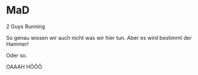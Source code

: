 # MaD
2 Guys Running

So genau wissen wir auch nicht was wir hier tun. Aber es wird bestimmt der Hammer!

Oder so.

OAAAH HÖÖÖ
